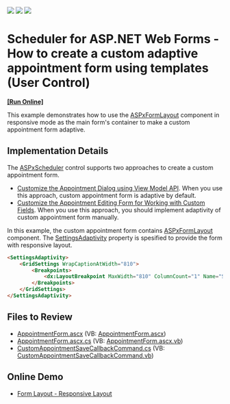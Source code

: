 <!-- default badges list -->
![](https://img.shields.io/endpoint?url=https://codecentral.devexpress.com/api/v1/VersionRange/324958574/20.1.8%2B)
[![](https://img.shields.io/badge/Open_in_DevExpress_Support_Center-FF7200?style=flat-square&logo=DevExpress&logoColor=white)](https://supportcenter.devexpress.com/ticket/details/T960823)
[![](https://img.shields.io/badge/📖_How_to_use_DevExpress_Examples-e9f6fc?style=flat-square)](https://docs.devexpress.com/GeneralInformation/403183)
<!-- default badges end -->

# Scheduler for ASP.NET Web Forms - How to create a custom adaptive appointment form using templates (User Control)
<!-- run online -->
**[[Run Online]](https://codecentral.devexpress.com/324958574/)**
<!-- run online end -->

This example demonstrates how to use the [ASPxFormLayout](https://docs.devexpress.com/AspNet/DevExpress.Web.ASPxFormLayout) component in responsive mode as the main form's container to make a custom appointment form adaptive.

## Implementation Details

The [ASPxScheduler](https://docs.devexpress.com/AspNet/DevExpress.Web.ASPxScheduler.ASPxScheduler) control supports two approaches to create a custom appointment form.

* [Customize the Appointment Dialog using View Model API](https://docs.devexpress.com/AspNet/119731/components/scheduler/examples/customization/custom-form-and-custom-fields/how-to-customize-the-appointment-dialog-using-view-model-api-working-with-custom-fields). When you use this approach, custom appointment form is adaptive by default. 
* [Customize the Appointment Editing Form for Working with Custom Fields](https://docs.devexpress.com/AspNet/5464/components/scheduler/examples/customization/custom-form-and-custom-fields/how-to-customize-the-appointment-editing-form-for-working-with-custom-fields). When you use this approach, you should implement adaptivity of custom appointment form manually.

In this example, the custom appointment form contains [ASPxFormLayout](https://docs.devexpress.com/AspNet/DevExpress.Web.ASPxFormLayout) component. The [SettingsAdaptivity](https://docs.devexpress.com/AspNet/DevExpress.Web.ASPxFormLayout.SettingsAdaptivity) property is spesified to provide the form with responsive layout.

```aspx
<SettingsAdaptivity>
    <GridSettings WrapCaptionAtWidth="810">
        <Breakpoints>
            <dx:LayoutBreakpoint MaxWidth="810" ColumnCount="1" Name="S" />
        </Breakpoints>
    </GridSettings>
</SettingsAdaptivity>
```

## Files to Review

* [AppointmentForm.ascx](./CS/WebApplication1/DevExpress/ASPxSchedulerForms/AppointmentForm.ascx) (VB: [AppointmentForm.ascx](./VB/WebApplication1/DevExpress/ASPxSchedulerForms/AppointmentForm.ascx))
* [AppointmentForm.ascx.cs](./CS/WebApplication1/DevExpress/ASPxSchedulerForms/AppointmentForm.ascx.cs) (VB: [AppointmentForm.ascx.vb](./VB/WebApplication1/DevExpress/ASPxSchedulerForms/AppointmentForm.ascx.vb))
* [CustomAppointmentSaveCallbackCommand.cs](./CS/WebApplication1/CustomCommands/CustomAppointmentSaveCallbackCommand.cs) (VB: [CustomAppointmentSaveCallbackCommand.vb](./VB/WebApplication1/CustomCommands/CustomAppointmentSaveCallbackCommand.vb))

## Online Demo

* [Form Layout - Responsive Layout](https://demos.devexpress.com/ASPxNavigationAndLayoutDemos/FormLayout/ResponsiveLayout.aspx)
